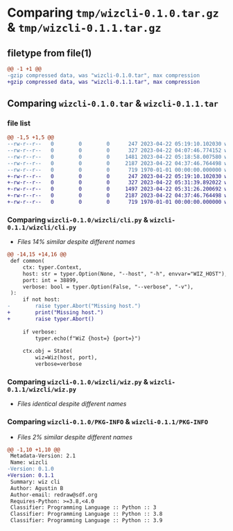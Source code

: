 # Comparing `tmp/wizcli-0.1.0.tar.gz` & `tmp/wizcli-0.1.1.tar.gz`

## filetype from file(1)

```diff
@@ -1 +1 @@
-gzip compressed data, was "wizcli-0.1.0.tar", max compression
+gzip compressed data, was "wizcli-0.1.1.tar", max compression
```

## Comparing `wizcli-0.1.0.tar` & `wizcli-0.1.1.tar`

### file list

```diff
@@ -1,5 +1,5 @@
--rw-r--r--   0        0        0      247 2023-04-22 05:19:10.102030 wizcli-0.1.0/README.md
--rw-r--r--   0        0        0      327 2023-04-22 04:07:46.774152 wizcli-0.1.0/pyproject.toml
--rw-r--r--   0        0        0     1481 2023-04-22 05:18:58.007580 wizcli-0.1.0/wizcli/cli.py
--rw-r--r--   0        0        0     2187 2023-04-22 04:37:46.764498 wizcli-0.1.0/wizcli/wiz.py
--rw-r--r--   0        0        0      719 1970-01-01 00:00:00.000000 wizcli-0.1.0/PKG-INFO
+-rw-r--r--   0        0        0      247 2023-04-22 05:19:10.102030 wizcli-0.1.1/README.md
+-rw-r--r--   0        0        0      327 2023-04-22 05:31:39.892022 wizcli-0.1.1/pyproject.toml
+-rw-r--r--   0        0        0     1497 2023-04-22 05:31:26.200692 wizcli-0.1.1/wizcli/cli.py
+-rw-r--r--   0        0        0     2187 2023-04-22 04:37:46.764498 wizcli-0.1.1/wizcli/wiz.py
+-rw-r--r--   0        0        0      719 1970-01-01 00:00:00.000000 wizcli-0.1.1/PKG-INFO
```

### Comparing `wizcli-0.1.0/wizcli/cli.py` & `wizcli-0.1.1/wizcli/cli.py`

 * *Files 14% similar despite different names*

```diff
@@ -14,15 +14,16 @@
 def common(
     ctx: typer.Context,
     host: str = typer.Option(None, "--host", "-h", envvar="WIZ_HOST"),
     port: int = 38899,
     verbose: bool = typer.Option(False, "--verbose", "-v"),
 ):
     if not host:
-        raise typer.Abort("Missing host.")
+        print("Missing host.")
+        raise typer.Abort()
 
     if verbose:
         typer.echo(f"WiZ {host=} {port=}")
 
     ctx.obj = State(
         wiz=Wiz(host, port),
         verbose=verbose
```

### Comparing `wizcli-0.1.0/wizcli/wiz.py` & `wizcli-0.1.1/wizcli/wiz.py`

 * *Files identical despite different names*

### Comparing `wizcli-0.1.0/PKG-INFO` & `wizcli-0.1.1/PKG-INFO`

 * *Files 2% similar despite different names*

```diff
@@ -1,10 +1,10 @@
 Metadata-Version: 2.1
 Name: wizcli
-Version: 0.1.0
+Version: 0.1.1
 Summary: wiz cli
 Author: Agustin B
 Author-email: redraw@sdf.org
 Requires-Python: >=3.8,<4.0
 Classifier: Programming Language :: Python :: 3
 Classifier: Programming Language :: Python :: 3.8
 Classifier: Programming Language :: Python :: 3.9
```

